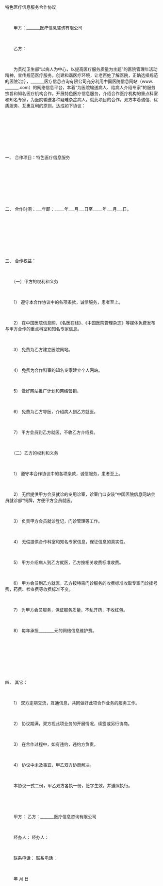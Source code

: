 



特色医疗信息服务合作协议



 

　　

　　甲方：_______医疗信息咨询有限公司

　　

　　乙方：　　

　　

　　为贯彻卫生部“以病人为中心，以提高医疗服务质量为主题”的医院管理年活动精神，宣传规范医疗服务，创建和谐医疗环境，让老百姓了解医院，正确选择规范的医院治疗，_______医疗信息咨询有限公司充分利用中国医院信息网站（www. _______.com）的网络信息平台，本着“为医院输送病人、给病人介绍专家”的服务宗旨和知名医疗机构合作，开展特色医疗信息服务，介绍合作医疗机构的重点科室和知名专家，为医院输送各种疑难杂症病人。就此项目的合作，双方本着诚信、优质服务、互惠互利的原则，达成如下协议：

　　

　　

　　

　　

一、
合作项目：特色医疗信息服务

　　

　　

　　

　　

二、
合作时间：___年即：_____年___月___日至_____年___月___日。

　　

　　

　　

　　

三、
合作权益：

　　

　　（一）甲方的权利和义务

　　

　　1） 遵守本合作协议中的各项条款，诚信服务，患者至上。

　　

　　2） 在中国医院信息网、《名医在线》、《中国医院管理杂志》等媒体免费发布与甲方合作的重点科室和知名专家信息。

　　

　　3） 免费为乙方建立医院网站。

　　

　　4） 免费为合作科室的知名专家建立个人网站。

　　

　　5） 做好网站推广计划和网络营销。

　　

　　6） 免费为乙方导医，介绍病人到乙方就医。

　　

　　7） 甲方会员到乙方就医，不收乙方介绍费。

　　

　　（二）乙方的权利和义务

　　

　　1） 遵守本合作协议中的各项条款，诚信服务，患者至上。

　　

　　2） 无偿提供甲方会员就诊的专用诊室，诊室门口安装“中国医院信息网站会员就诊部”铜牌，方便甲方会员就医。

　　

　　3） 负责甲方会员就诊登记，门诊管理等工作。

　　

　　4） 无偿提供合作科室和知名专家信息，保证信息的真实性。

　　

　　5） 甲方介绍病人到乙方就医，乙方按相关收费标准收费。

　　

　　6） 甲方会员到乙方就医，乙方按特需门诊服务的收费标准收取专家门诊挂号费，药费、检查费等收费标准不变。

　　

　　7） 为甲方会员服务，保证服务质量，不乱开药，不收红包。

　　

　　8） 每年承担________元的网络信息维护费。

　　

　　

　　

　　

四、
其它：

　　

　　1） 双方定期交流，互通信息，共同做好此项合作业务的服务工作。

　　

　　2） 协议期满，双方视此项业务的开展情况，续签或另行协商。

　　

　　3） 在合作过程中，如有违约，违约方负责。

　　

　　4） 协议中未及事宜，甲乙双方协商解决。

　　

　　本协议一式二份，甲乙双方各执一份，签字生效，并遵照执行。　　

　　

　　

　　甲方： 乙方：_______医疗信息咨询有限公司

　　

　　经办人： 经办人：

　　

　　联系电话： 联系电话：

　　

　　年 月 日
